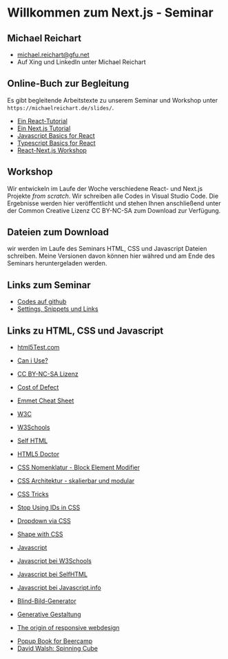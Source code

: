 # Willkommen zum Next.js - Seminar

## Michael Reichart

-   michael.reichart@gfu.net
-   Auf Xing und LinkedIn unter Michael Reichart

## Online-Buch zur Begleitung

Es gibt begleitende Arbeitstexte zu unserem Seminar und Workshop unter `https://michaelreichart.de/slides/`.

-   [Ein React-Tutorial](https://michaelreichart.de/slides/react-tutorial/)
-   [Ein Next.js Tutorial](https://michaelreichart.de/slides/nextjs-tutorial/)
-   [Javascript Basics for React](https://michaelreichart.de/slides/javascript-basics-for-react/)
-   [Typescript Basics for React](https://michaelreichart.de/slides/typescript-basics-for-react/)
-   [React-Next.js Workshop](https://michaelreichart.de/slides/react-nextjs/)

## Workshop

Wir entwickeln im Laufe der Woche verschiedene React- und Next.js Projekte _from scratch_. Wir schreiben alle Codes in Visual Studio Code.
Die Ergebnisse werden hier veröffentlicht und stehen Ihnen anschließend unter der Common Creative Lizenz CC BY-NC-SA zum Download zur Verfügung.

## Dateien zum Download

wir werden im Laufe des Seminars HTML, CSS und Javascript Dateien schreiben. Meine Versionen davon können hier währed und am Ende des Seminars heruntergeladen werden.

## Links zum Seminar

-   [Codes auf github](https://github.com/zenbox/workshop/)
-   [Settings, Snippets und Links](https://github.com/zenbox/settings-snippets-and-links)

## Links zu HTML, CSS und Javascript

<!-- -   [Bootstrap](https://getbootstrap.com/)
-   [Bootstrap Icons](https://icons.getbootstrap.com/)
-   [Bootstrap bei W3Schools](https://www.w3schools.com/bootstrap5/index.php) -->

-   [html5Test.com](http://html5test.com/index.html)
-   [Can i Use?](https://caniuse.com/)
-   [CC BY-NC-SA Lizenz](https://creativecommons.org/licenses/by-nc-sa/3.0/de/)
-   [Cost of Defect](http://thklein.com/de_DE/cost-of-defect/)
-   [Emmet Cheat Sheet](https://docs.emmet.io/cheat-sheet/)

-   [W3C](https://www.w3.org/TR/)
-   [W3Schools](https://www.w3schools.com/)
-   [Self HTML](https://wiki.selfhtml.org/)
-   [HTML5 Doctor](http://html5doctor.com/)

-   [CSS Nomenklatur - Block Element Modifier](http://getbem.com/introduction/)
-   [CSS Architektur - skalierbar und modular](http://smacss.com/)

-   [CSS Tricks](https://css-tricks.com/)
-   [Stop Using IDs in CSS](https://medium.com/@zenbox/stop-using-ids-in-css-e79a860838c6)
-   [Dropdown via CSS](https://css-tricks.com/solved-with-css-dropdown-menus/)
-   [Shape with CSS](https://css-tricks.com/the-shapes-of-css/)

-   [Javascript](https://developer.mozilla.org/de/docs/Web/JavaScript)
-   [Javascript bei W3Schools](https://www.w3schools.com/js/default.asp)
-   [Javascript bei SelfHTML](https://wiki.selfhtml.org/wiki/JavaScript)
-   [Javascript bei Javascript.info](https://javascript.info/)

-   [Blind-Bild-Generator](https://picsum.photos/)
-   [Generative Gestaltung](http://www.generative-gestaltung.de/)
-   [The origin of responsive webdesign](https://alistapart.com/article/responsive-web-design/)
<!-- -   [SASS for CSS](https://sass-lang.com/guide) -->

-   [Popup Book for Beercamp](https://2012.beercamp.nclud.com/)
-   [David Walsh: Spinning Cube](https://davidwalsh.name/css-cube)
